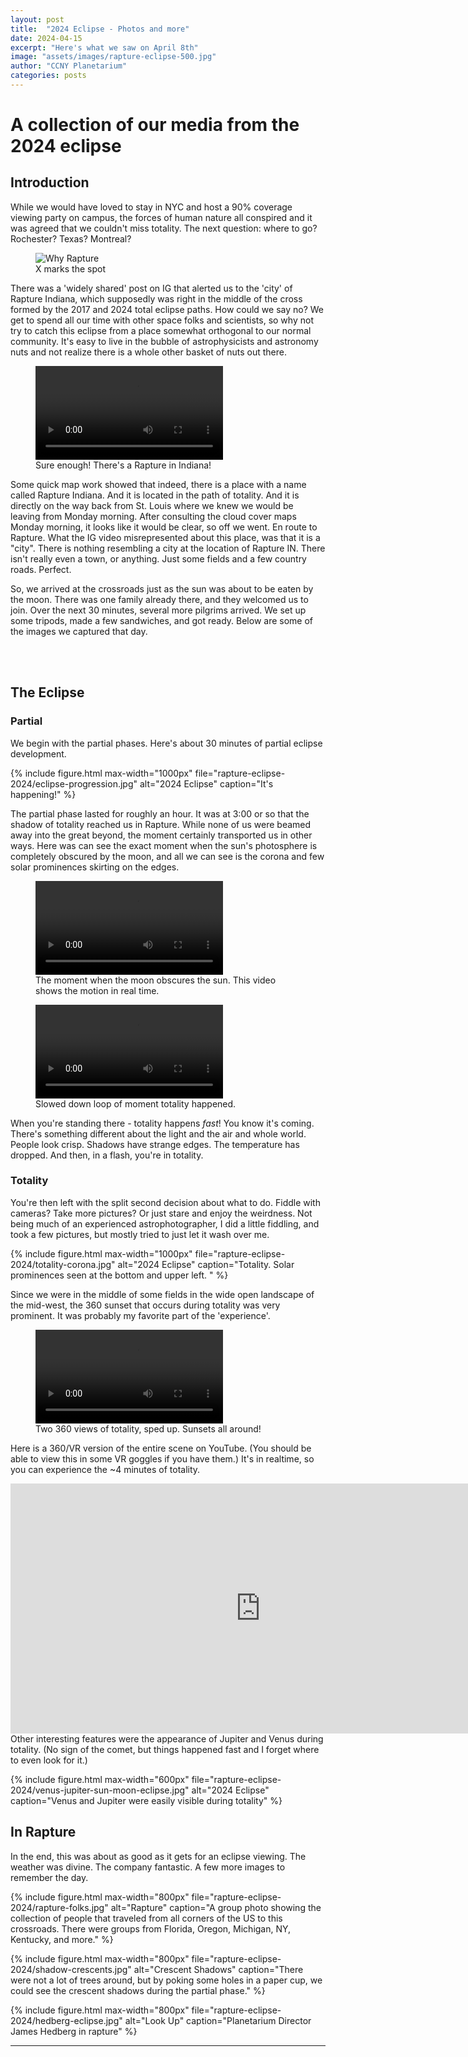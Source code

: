```yaml
---
layout: post
title:  "2024 Eclipse - Photos and more"
date: 2024-04-15
excerpt: "Here's what we saw on April 8th"
image: "assets/images/rapture-eclipse-500.jpg"
author: "CCNY Planetarium"
categories: posts
---
```


# A collection of our media from the 2024 eclipse

## Introduction

While we would have loved to stay in NYC and host a 90% coverage viewing party on campus, the forces of human nature all conspired and it was agreed that we couldn't miss totality. The next question: where to go? Rochester? Texas? Montreal? 


<div class="row">
<figure class="figure float-md-left col-md-4" >
   <img class="figure-img img-fluid" src="{{site.baseurl}}/assets/images/rapture-eclipse-2024/why-rapture.jpg"  alt="Why Rapture"/>
   <figcaption class="figure-caption">X marks the spot</figcaption>
</figure>
<div class="col">
<p >
There was a 'widely shared' post on IG that alerted us to the 'city' of Rapture Indiana, which supposedly was right in the middle of the cross formed by the 2017 and 2024 total eclipse paths. How could we say no? We get to spend all our time with other space folks and scientists, so why not try to catch this eclipse from a place somewhat orthogonal to our normal community. It's easy to live in the bubble of astrophysicists and astronomy nuts and not realize there is a whole other basket of nuts out there. 
</p>

<p>

</p>
</div>
</div>

<div class="row">
<figure class="figure float-md-left col-md-4" style="max-width: 400px;">
   <video class="figure-img img-fluid"  controls  autoplay alt="Sky View of 2024 Eclipse">
   <source src="{{site.baseurl}}/assets/images/rapture-eclipse-2024/find-rapture.mp4" type="video/mp4">
   </video>
   <figcaption class="figure-caption">Sure enough! There's a Rapture in Indiana!</figcaption>
 </figure>

<div class="col">
<p>
Some quick map work showed that indeed, there is a place with a name called Rapture Indiana. And it is located in the path of totality. And it is directly on the way back from St. Louis where we knew we would be leaving from Monday morning. After consulting the cloud cover maps Monday morning, it looks like it would be clear, so off we went. En route to Rapture. What the IG video misrepresented about this place, was that it is a "city". There is nothing resembling a city at the location of Rapture IN. There isn't really even a town, or anything. Just some fields and a few country roads. Perfect. 
</p>

<p>So, we arrived at the crossroads just as the sun was about to be eaten by the moon. There was one family already there, and they welcomed us to join. Over the next 30 minutes, several more pilgrims arrived. We set up some tripods, made a few sandwiches, and got ready. Below are some of the images we captured that day. </p>

</div>
</div>

<br><br>

## The Eclipse

### Partial 
We begin with the partial phases. Here's about 30 minutes of partial eclipse development. 

{%
include figure.html
max-width="1000px"
file="rapture-eclipse-2024/eclipse-progression.jpg" alt="2024 Eclipse"
caption="It's happening!"
%}

The partial phase lasted for roughly an hour. It was at 3:00 or so that the shadow of totality reached us in Rapture. While none of us were beamed away into the great beyond, the moment certainly transported us in other ways. Here was can see the exact moment when the sun's photosphere is completely obscured by the moon, and all we can see is the corona and few solar prominences skirting on the edges. 


<div class="row">
<figure class="figure float-md-left col-md-6" style="max-width: 800px;">
   <video class="figure-img img-fluid"  controls  autoplay alt="Sky View of 2024 Eclipse">
   <source src="{{site.baseurl}}/assets/images/rapture-eclipse-2024/rapture-totality-sq.mp4" type="video/mp4">
   </video>
   <figcaption class="figure-caption">The moment when the moon obscures the sun. This video shows the motion in real time. </figcaption>
 </figure>
 <figure class="figure float-md-left col-md-6" style="max-width: 800px;">
   <video class="figure-img img-fluid"  controls  autoplay loop alt="Sky View of 2024 Eclipse">
   <source src="{{site.baseurl}}/assets/images/rapture-eclipse-2024/rapture-totality-slow.mp4" type="video/mp4">
   </video>
   <figcaption class="figure-caption">Slowed down loop of moment totality happened. </figcaption>
 </figure>
 </div>


When you're standing there - totality happens <i>fast</i>! You know it's coming. There's something different about the light and the air and whole world. People look crisp. Shadows have strange edges. The temperature has dropped. And then, in a flash, you're in totality. 

### Totality

You're then left with the split second decision about what to do. Fiddle with cameras? Take more pictures? Or just stare and enjoy the weirdness. Not being much of an experienced astrophotographer, I did a little fiddling, and took a few pictures, but mostly tried to just let it wash over me. 


{%
include figure.html
max-width="1000px"
file="rapture-eclipse-2024/totality-corona.jpg" alt="2024 Eclipse"
caption="Totality. Solar prominences seen at the bottom and upper left. "
%}


Since we were in the middle of some fields in the wide open landscape of the mid-west, the 360 sunset that occurs during totality was very prominent. It was probably my favorite part of the 'experience'. 

<div class="row">

<figure class="figure col-md-12" style="max-width: 1280px;">
   <video class="figure-img img-fluid"  controls  autoplay alt="360 Sunset" >
   <source src="{{site.baseurl}}/assets/images/rapture-eclipse-2024/360sunset-wide.mp4" type="video/mp4">
   </video>
   <figcaption class="figure-caption">Two 360 views of totality, sped up. Sunsets all around!</figcaption>
</figure>

</div>

Here is a 360/VR version of the entire scene on YouTube. (You should be able to view this in some VR goggles if you have them.) It's in realtime, so you can experience the ~4 minutes of totality. 

<div class="col-md-12">
<iframe class="figure" width="800" height="400" src="https://www.youtube.com/embed/dM3UvoHXFSw?si=Qm3NVaRHz5T2yLLu" title="YouTube video player" frameborder="0" allow="accelerometer; autoplay; clipboard-write; encrypted-media; gyroscope; picture-in-picture; web-share" referrerpolicy="strict-origin-when-cross-origin" allowfullscreen style="margin: auto;"></iframe>
</div>
Other interesting features were the appearance of Jupiter and Venus during totality. (No sign of the comet, but things happened fast and I forget where to even look for it.) 


{%
include figure.html
max-width="600px"
file="rapture-eclipse-2024/venus-jupiter-sun-moon-eclipse.jpg" alt="2024 Eclipse"
caption="Venus and Jupiter were easily visible during totality"
%}


## In Rapture

In the end, this was about as good as it gets for an eclipse viewing. The weather was divine. The company fantastic. A few more images to remember the day.

{%
include figure.html
max-width="800px"
file="rapture-eclipse-2024/rapture-folks.jpg" alt="Rapture"
caption="A group photo showing the collection of people that traveled from all corners of the US to this crossroads. There were groups from Florida, Oregon, Michigan, NY, Kentucky, and more."
%}


{%
include figure.html
max-width="800px"
file="rapture-eclipse-2024/shadow-crescents.jpg" alt="Crescent Shadows"
caption="There were not a lot of trees around, but by poking some holes in a paper cup, we could see the crescent shadows during the partial phase."
%}

{%
include figure.html
max-width="800px"
file="rapture-eclipse-2024/hedberg-eclipse.jpg" alt="Look Up"
caption="Planetarium Director James Hedberg in rapture"
%}


---



